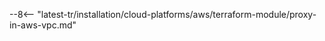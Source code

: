 [wallarm-proxy-terraform-img]: ../../../../images/waf-installation/aws/terraform/wallarm-as-proxy.png

--8<-- "latest-tr/installation/cloud-platforms/aws/terraform-module/proxy-in-aws-vpc.md"
